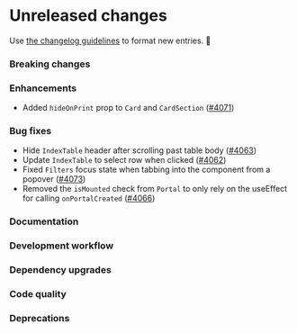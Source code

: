# Unreleased changes

Use [the changelog guidelines](https://git.io/polaris-changelog-guidelines) to format new entries. 💜

### Breaking changes

### Enhancements

- Added `hideOnPrint` prop to `Card` and `CardSection` ([#4071](https://github.com/Shopify/polaris-react/pull/4071))

### Bug fixes

- Hide `IndexTable` header after scrolling past table body ([#4063](https://github.com/Shopify/polaris-react/issues/4063))
- Update `IndexTable` to select row when clicked ([#4062](https://github.com/Shopify/polaris-react/issues/4062))
- Fixed `Filters` focus state when tabbing into the component from a popover ([#4073](https://github.com/Shopify/polaris-react/issues/4073))
- Removed the `isMounted` check from `Portal` to only rely on the useEffect for calling `onPortalCreated` ([#4066](https://github.com/Shopify/polaris-react/pull/4066))

### Documentation

### Development workflow

### Dependency upgrades

### Code quality

### Deprecations
